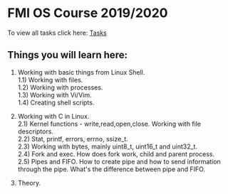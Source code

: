 # FMI OS Course 2019/2020
To view all tasks click here: <a href="https://github.com/DManchevv/OS2020/blob/master/exam-problems.pdf"> Tasks </a>

## Things you will learn here:

1) Working with basic things from Linux Shell. <BR>
1.1) Working with files. <BR>
1.2) Working with processes. <BR>
1.3) Working with Vi/Vim. <BR>
1.4) Creating shell scripts. <BR>

2) Working with C in Linux. <BR>
2.1) Kernel functions - write,read,open,close. Working with file descriptors. <BR>
2.2) Stat, printf, errors, errno, ssize_t. <BR>
2.3) Working with bytes, mainly uint8_t, uint16_t and uint32_t. <BR>
2.4) Fork and exec. How does fork work, child and parent process. <BR>
2.5) Pipes and FIFO. How to create pipe and how to send information through the pipe. What's the difference between pipe and FIFO. <BR>

3) Theory. <BR>

